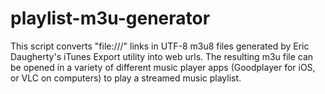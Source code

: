 # playlist-m3u-generator
This script converts "file:///" links in UTF-8 m3u8 files generated by Eric Daugherty's iTunes Export utility into web urls. The resulting m3u file can be opened in a variety of different music player apps (Goodplayer for iOS, or VLC on computers) to play a streamed music playlist.
